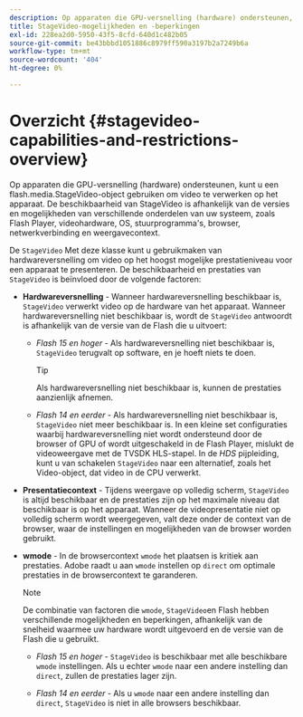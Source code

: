 ```yaml
---
description: Op apparaten die GPU-versnelling (hardware) ondersteunen, kunt u een flash.media.StageVideo-object gebruiken om video te verwerken op het apparaat. De beschikbaarheid van StageVideo is afhankelijk van de versies en mogelijkheden van verschillende onderdelen van uw systeem, zoals Flash Player, videohardware, OS, stuurprogramma's, browser, netwerkverbinding en weergavecontext.
title: StageVideo-mogelijkheden en -beperkingen
exl-id: 228ea2d0-5950-43f5-8cfd-640d1c482b05
source-git-commit: be43bbbd1051886c8979ff590a3197b2a7249b6a
workflow-type: tm+mt
source-wordcount: '404'
ht-degree: 0%

---
```


# Overzicht {#stagevideo-capabilities-and-restrictions-overview}

Op apparaten die GPU-versnelling (hardware) ondersteunen, kunt u een flash.media.StageVideo-object gebruiken om video te verwerken op het apparaat. De beschikbaarheid van StageVideo is afhankelijk van de versies en mogelijkheden van verschillende onderdelen van uw systeem, zoals Flash Player, videohardware, OS, stuurprogramma&#39;s, browser, netwerkverbinding en weergavecontext.

De `StageVideo` Met deze klasse kunt u gebruikmaken van hardwareversnelling om video op het hoogst mogelijke prestatieniveau voor een apparaat te presenteren. De beschikbaarheid en prestaties van `StageVideo` is beïnvloed door de volgende factoren:

* **Hardwareversnelling** - Wanneer hardwareversnelling beschikbaar is, `StageVideo` verwerkt video op de hardware van het apparaat. Wanneer hardwareversnelling niet beschikbaar is, wordt de `StageVideo` antwoordt is afhankelijk van de versie van de Flash die u uitvoert:

   * *Flash 15 en hoger* - Als hardwareversnelling niet beschikbaar is, `StageVideo` terugvalt op software, en je hoeft niets te doen.

      >[!TIP]
      >
      >Als hardwareversnelling niet beschikbaar is, kunnen de prestaties aanzienlijk afnemen.

   * *Flash 14 en eerder* - Als hardwareversnelling niet beschikbaar is, `StageVideo` niet meer beschikbaar is. In een kleine set configuraties waarbij hardwareversnelling niet wordt ondersteund door de browser of GPU of wordt uitgeschakeld in de Flash Player, mislukt de videoweergave met de TVSDK HLS-stapel. In de *HDS* pijpleiding, kunt u van schakelen `StageVideo` naar een alternatief, zoals het Video-object, dat video in de CPU verwerkt.

* **Presentatiecontext** - Tijdens weergave op volledig scherm, `StageVideo` is altijd beschikbaar en de prestaties zijn op het maximale niveau dat beschikbaar is op het apparaat. Wanneer de videopresentatie niet op volledig scherm wordt weergegeven, valt deze onder de context van de browser, waar de instellingen en mogelijkheden van de browser worden gebruikt.

* **wmode** - In de browsercontext `wmode` het plaatsen is kritiek aan prestaties. Adobe raadt u aan `wmode` instellen op `direct` om optimale prestaties in de browsercontext te garanderen.

   >[!NOTE]
   >
   >De combinatie van factoren die `wmode`, `StageVideo`en Flash hebben verschillende mogelijkheden en beperkingen, afhankelijk van de snelheid waarmee uw hardware wordt uitgevoerd en de versie van de Flash die u gebruikt.

   * *Flash 15 en hoger* - `StageVideo` is beschikbaar met alle beschikbare `wmode` instellingen. Als u echter `wmode` naar een andere instelling dan `direct`, zullen de prestaties lager zijn.

   * *Flash 14 en eerder* - Als u `wmode` naar een andere instelling dan `direct`, `StageVideo` is niet in alle browsers beschikbaar.

